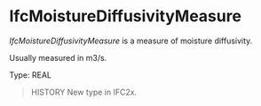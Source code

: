 # IfcMoistureDiffusivityMeasure

_IfcMoistureDiffusivityMeasure_ is a measure of moisture diffusivity.
<!-- end of short definition -->


Usually measured in m3/s.

Type: REAL

> HISTORY New type in IFC2x.

